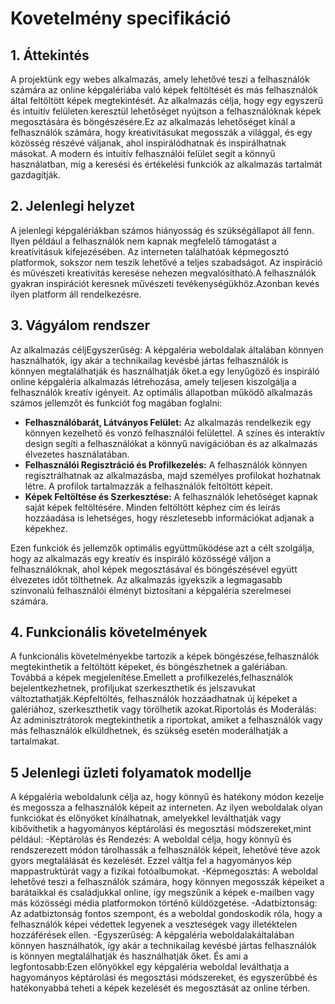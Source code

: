 # Kovetelmény specifikáció
## 1. Áttekintés
A projektünk egy webes alkalmazás, amely lehetővé teszi a felhasználók számára az online képgalériába való képek feltöltését és más felhasználók által feltöltött képek megtekintését. Az alkalmazás célja, hogy egy egyszerű és intuitív felületen keresztül lehetőséget nyújtson a felhasználóknak képek megosztására és böngészésére.Ez az alkalmazás lehetőséget kínál a felhasználók számára, hogy kreativitásukat megosszák a világgal, és egy közösség részévé váljanak, ahol inspirálódhatnak és inspirálhatnak másokat. A modern és intuitív felhasználói felület segít a könnyű használatban, míg a keresési és értékelési funkciók az alkalmazás tartalmát gazdagítják.
## 2. Jelenlegi helyzet
A jelenlegi képgalériákban számos hiányosság és szükségállapot áll fenn. Ilyen például a felhasználók nem kapnak megfelelő támogatást a kreatívitásuk kifejezésében. Az interneten találhatóak képmegosztó platformok, sokszor nem teszik lehetővé a teljes szabadságot. Az inspiráció és művészeti kreativitás keresése nehezen megvalósítható.A felhasználók gyakran inspirációt keresnek művészeti tevékenységükhöz.Azonban kevés ilyen platform áll rendelkezésre.
## 3. Vágyálom rendszer
Az alkalmazás céljEgyszerűség: A képgaléria weboldalak általában könnyen használhatók, így akár a technikailag kevésbé jártas felhasználók is könnyen megtalálhatják és használhatják őket.a egy lenyűgöző és inspiráló online képgaléria alkalmazás létrehozása, amely teljesen kiszolgálja a felhasználók kreatív igényeit. Az optimális állapotban működő alkalmazás számos jellemzőt és funkciót fog magában foglalni:
- **Felhasználóbarát, Látványos Felület:** Az alkalmazás rendelkezik egy könnyen kezelhető és vonzó felhasználói felülettel. A színes és interaktív design segíti a felhasználókat a könnyű navigációban és az alkalmazás élvezetes használatában.
- **Felhasználói Regisztráció és Profilkezelés:** A felhasználók könnyen regisztrálhatnak az alkalmazásba, majd személyes profilokat hozhatnak létre. A profilok tartalmazzák a felhasználók feltöltött képeit.
- **Képek Feltöltése és Szerkesztése:** A felhasználók lehetőséget kapnak saját képek feltöltésére. Minden feltöltött képhez cím és leírás hozzáadása is lehetséges, hogy részletesebb információkat adjanak a képekhez.

Ezen funkciók és jellemzők optimális együttműködése azt a célt szolgálja, hogy az alkalmazás egy kreatív és inspiráló közösségé váljon a felhasználóknak, ahol képek megosztásával és böngészésével együtt élvezetes időt tölthetnek. Az alkalmazás igyekszik a legmagasabb színvonalú felhasználói élményt biztosítani a képgaléria szerelmesei számára.
## 4. Funkcionális követelmények
A funkcionális követelményekbe tartozik a képek böngészése,felhasználók megtekinthetik a feltöltött képeket, és böngészhetnek a galériában. Továbbá a képek megjelenítése.Emellett a profilkezelés,felhasználók bejelentkezhetnek, profiljukat szerkeszthetik és jelszavukat változtathatják.Képfeltöltés, felhasználók hozzáadhatnak új képeket a galériához, szerkeszthetik vagy törölhetik azokat.Riportolás és Moderálás: Az adminisztrátorok megtekinthetik a riportokat, amiket a felhasználók vagy más felhasználók elküldhetnek, és szükség esetén moderálhatják a tartalmakat.

## 5 Jelenlegi üzleti folyamatok modellje
A képgaléria weboldalunk célja az, hogy könnyű és hatékony módon kezelje és megossza a felhasználók képeit az interneten. Az ilyen weboldalak olyan funkciókat és előnyöket kínálhatnak, amelyekkel leválthatják vagy kibővíthetik a hagyományos képtárolási és megosztási módszereket,mint például:
-Képtárolás és Rendezés: A weboldal célja, hogy könnyű és rendszerezett módon tárolhassák a felhasználók képeit, lehetővé téve azok gyors megtalálását és kezelését. Ezzel váltja fel a hagyományos kép mappastruktúrát vagy a fizikai fotóalbumokat.
-Képmegosztás: A weboldal lehetővé teszi a felhasználók számára, hogy könnyen megosszák képeiket a barátaikkal és családjukkal online, így megszűnik a képek e-mailben vagy más közösségi média platformokon történő küldözgetése.
-Adatbiztonság: Az adatbiztonság fontos szempont, és a weboldal gondoskodik róla, hogy a felhasználók képei védettek legyenek a veszteségek vagy illetéktelen hozzáférések ellen.
-Egyszerűség: A képgaléria weboldalakáltalában könnyen használhatók, így akár a technikailag kevésbé jártas felhasználók is könnyen megtalálhatják és használhatják őket.
És ami a legfontosabb:Ezen előnyökkel egy képgaléria weboldal leválthatja a hagyományos képtárolási és megosztási módszereket, és egyszerűbbé és hatékonyabbá teheti a képek kezelését és megosztását az online térben.

